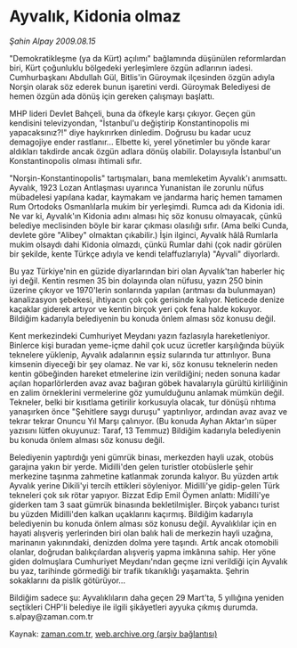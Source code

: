 # Ayvalık, Kidonia olmaz

*Şahin Alpay 2009.08.15*

<tr><td class="metin" colspan="2" style="padding-top: 20px; padding-left: 5px; padding-right: 10px;">"Demokratikleşme (ya da Kürt) açılımı" bağlamında düşünülen reformlardan biri, Kürt çoğunluklu bölgedeki yerleşimlere özgün adlarının iadesi. Cumhurbaşkanı Abdullah Gül, Bitlis'in Güroymak ilçesinden özgün adıyla Norşin olarak söz ederek bunun işaretini verdi. Güroymak Belediyesi de hemen özgün ada dönüş için gereken çalışmayı başlattı.</td></tr><tr><td class="metin" colspan="2" style="padding-top: 20px; padding-left: 5px; padding-right: 10px;"><p>MHP lideri Devlet Bahçeli, buna da öfkeyle karşı çıkıyor. Geçen gün kendisini televizyondan, "İstanbul'u değiştirip Konstantinopolis mi yapacaksınız?!" diye haykırırken dinledim. Doğrusu bu kadar ucuz demagojiye ender rastlanır... Elbette ki, yerel yönetimler bu yönde karar aldıkları takdirde ancak özgün adlara dönüş olabilir. Dolayısıyla İstanbul'un Konstantinopolis olması ihtimali sıfır.
<p>"Norşin-Konstantinopolis" tartışmaları, bana memleketim Ayvalık'ı anımsattı. Ayvalık, 1923 Lozan Antlaşması uyarınca Yunanistan ile zorunlu nüfus mübadelesi yapılana kadar, kaymakam ve jandarma hariç hemen tamamen Rum Ortodoks Osmanlılarla mukim bir yerleşimdi. Rumca adı da Kidonia idi. Ne var ki, Ayvalık'ın Kidonia adını alması hiç söz konusu olmayacak, çünkü belediye meclisinden böyle bir karar çıkması olasılığı sıfır. (Ama belki Cunda, devlete göre "Alibey" olmaktan çıkabilir.) İşin ilginci, Ayvalık hâlâ Rumlarla mukim olsaydı dahi Kidonia olmazdı, çünkü Rumlar dahi (çok nadir görülen bir şekilde, kente Türkçe adıyla ve kendi telaffuzlarıyla) "Ayvali" diyorlardı.
<p>Bu yaz Türkiye'nin en güzide diyarlarından biri olan Ayvalık'tan haberler hiç iyi değil. Kentin resmen 35 bin dolayında olan nüfusu, yazın 250 binin üzerine çıkıyor ve 1970'lerin sonlarında yapılan (arıtması da bulunmayan) kanalizasyon şebekesi, ihtiyacın çok çok gerisinde kalıyor. Neticede denize kaçaklar giderek artıyor ve kentin birçok yeri çok fena halde kokuyor. Bildiğim kadarıyla belediyenin bu konuda önlem alması söz konusu değil.
<p>Kent merkezindeki Cumhuriyet Meydanı yazın fazlasıyla hareketleniyor. Binlerce kişi buradan yeme-içme dahil çok ucuz ücretler karşılığında büyük teknelere yüklenip, Ayvalık adalarının eşsiz sularında tur attırılıyor. Buna kimsenin diyeceği bir şey olamaz. Ne var ki, söz konusu teknelerin neden kentin göbeğinden hareket etmelerine izin verildiğini; neden sonuna kadar açılan hoparlörlerden avaz avaz bağıran göbek havalarıyla gürültü kirliliğinin en zalim örneklerini vermelerine göz yumulduğunu anlamak mümkün değil. Tekneler, belki bir kısıtlama getirilir korkusuyla olacak, tur dönüşü rıhtıma yanaşırken önce "Şehitlere saygı duruşu" yaptırılıyor, ardından avaz avaz ve tekrar tekrar Onuncu Yıl Marşı çalınıyor. (Bu konuda Ayhan Aktar'ın süper yazısını lütfen okuyunuz: Taraf, 13 Temmuz) Bildiğim kadarıyla belediyenin bu konuda önlem alması söz konusu değil.
<p>Belediyenin yaptırdığı yeni gümrük binası, merkezden hayli uzak, otobüs garajına yakın bir yerde. Midilli'den gelen turistler otobüslerle şehir merkezine taşınma zahmetine katlanmak zorunda kalıyor. Bu yüzden artık Ayvalık yerine Dikili'yi tercih ettikleri söyleniyor. Midilli'ye gidip-gelen Türk tekneleri çok sık rötar yapıyor. Bizzat Edip Emil Öymen anlattı: Midilli'ye giderken tam 3 saat gümrük binasında bekletilmişler. Birçok yabancı turist bu yüzden Midilli'den kalkan uçaklarını kaçırmış. Bildiğim kadarıyla belediyenin bu konuda önlem alması söz konusu değil. Ayvalıklılar için en hayati alışveriş yerlerinden biri olan balık hali de merkezin hayli uzağına, marinanın yakınındaki, denizden dolma yere taşındı. Artık ancak otomobili olanlar, doğrudan balıkçılardan alışveriş yapma imkânına sahip. Her yöne giden dolmuşlara Cumhuriyet Meydanı'ndan geçme izni verildiği için Ayvalık bu yaz, tarihinde görmediği bir trafik tıkanıklığı yaşamakta. Şehrin sokaklarını da pislik götürüyor...
<p> Bildiğim sadece şu: Ayvalıklıların daha geçen 29 Mart'ta, 5 yıllığına yeniden seçtikleri CHP'li belediye ile ilgili şikâyetleri ayyuka çıkmış durumda. s.alpay@zaman.com.tr<br/></p></p></p></p></p></p></td></tr>

Kaynak: [zaman.com.tr](http://zaman.com.tr/yazar.do?yazino=880662), [web.archive.org (arşiv bağlantısı)](http://web.archive.org/web/20090829113300/http://www.zaman.com.tr:80/yazar.do?yazino=880662)
